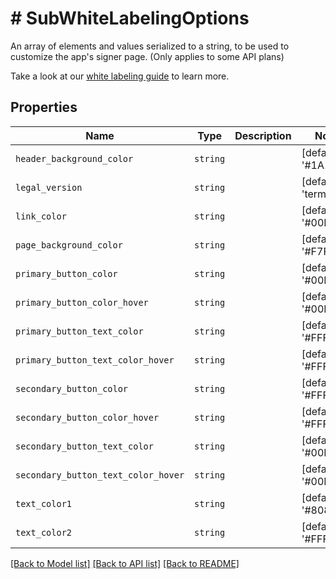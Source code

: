 # # SubWhiteLabelingOptions

An array of elements and values serialized to a string, to be used to
customize the app&#39;s signer page. (Only applies to some API plans)

Take a look at our
[white labeling guide](https://app.hellosign.com/api/reference#WhiteLabeling)
to learn more.

## Properties

Name | Type | Description | Notes
------------ | ------------- | ------------- | -------------
| `header_background_color` | ```string``` |    |  [default to '#1A1A1A'] |
| `legal_version` | ```string``` |    |  [default to 'terms1'] |
| `link_color` | ```string``` |    |  [default to '#00B3E6'] |
| `page_background_color` | ```string``` |    |  [default to '#F7F8F9'] |
| `primary_button_color` | ```string``` |    |  [default to '#00B3E6'] |
| `primary_button_color_hover` | ```string``` |    |  [default to '#00B3E6'] |
| `primary_button_text_color` | ```string``` |    |  [default to '#FFFFFF'] |
| `primary_button_text_color_hover` | ```string``` |    |  [default to '#FFFFFF'] |
| `secondary_button_color` | ```string``` |    |  [default to '#FFFFFF'] |
| `secondary_button_color_hover` | ```string``` |    |  [default to '#FFFFFF'] |
| `secondary_button_text_color` | ```string``` |    |  [default to '#00B3E6'] |
| `secondary_button_text_color_hover` | ```string``` |    |  [default to '#00B3E6'] |
| `text_color1` | ```string``` |    |  [default to '#808080'] |
| `text_color2` | ```string``` |    |  [default to '#FFFFFF'] |

[[Back to Model list]](../../README.md#models) [[Back to API list]](../../README.md#endpoints) [[Back to README]](../../README.md)
